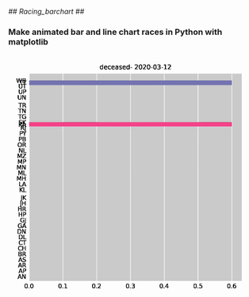 *## Racing_barchart ##*

### Make animated bar and line chart races in Python with matplotlib

![](https://github.com/Venedah/racing_barchart/blob/main/racing.gif)
